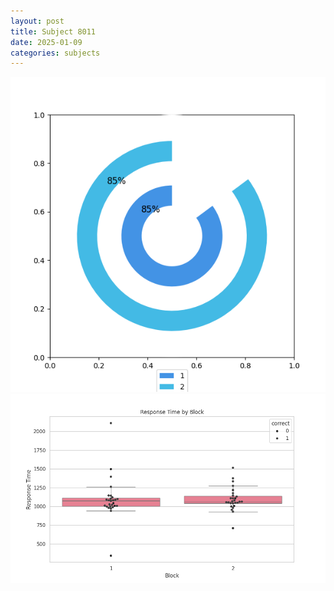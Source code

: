 ```yaml
---
layout: post
title: Subject 8011
date: 2025-01-09
categories: subjects
---
```


![](data/8011/run-29/8011__acc_test.png)
![](data/8011/run-29/8011_rt.png)
